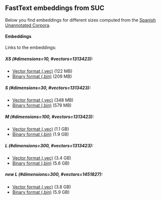 ## FastText embeddings from SUC

Below you find embeddings for different sizes computed from the [Spanish Unannotated Corpora](https://github.com/josecannete/spanish-corpora).

#### Embeddings
Links to the embeddings:
##### XS (#dimensions=10, #vectors=1313423): 
- [Vector format (.vec)](https://zenodo.org/record/3234051/files/embeddings-xs-model.vec?download=1) (122 MB) 
- [Binary format (.bin)](https://zenodo.org/record/3234051/files/embeddings-xs-model.bin?download=1) (209 MB)
##### S (#dimensions=30, #vectors=1313423): 
- [Vector format (.vec)](https://zenodo.org/record/3234051/files/embeddings-s-model.vec?download=1) (348 MB) 
- [Binary format (.bin)](https://zenodo.org/record/3234051/files/embeddings-s-model.bin?download=1) (579 MB)
##### M (#dimensions=100, #vectors=1313423): 
- [Vector format (.vec)](https://zenodo.org/record/3234051/files/embeddings-m-model.vec?download=1) (1.1 GB) 
- [Binary format (.bin)](https://zenodo.org/record/3234051/files/embeddings-m-model.bin?download=1) (1.9 GB)
##### L (#dimensions=300, #vectors=1313423): 
- [Vector format (.vec)](https://zenodo.org/record/3234051/files/embeddings-l-model.vec?download=1) (3.4 GB) 
- [Binary format (.bin)](https://zenodo.org/record/3234051/files/embeddings-l-model.bin?download=1) (5.6 GB)
##### new L (#dimensions=300, #vectors=1451827): 
- [Vector format (.vec)](https://zenodo.org/record/3255001/files/embeddings-new_large-general_3B_fasttext.vec?download=1) (3.8 GB) 
- [Binary format (.bin)](https://zenodo.org/record/3255001/files/embeddings-new_large-general_3B_fasttext.bin?download=1) (5.9 GB)
